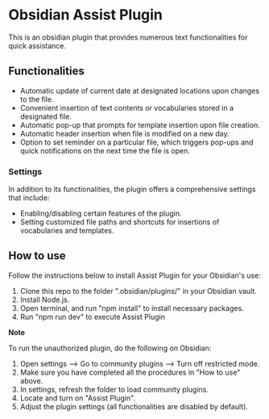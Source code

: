 # Obsidian Assist Plugin

This is an obsidian plugin that provides numerous text functionalities for quick assistance. 

## Functionalities

- Automatic update of current date at designated locations upon changes to the file.
- Convenient insertion of text contents or vocabularies stored in a designated file.
- Automatic pop-up that prompts for template insertion upon file creation.
- Automatic header insertion when file is modified on a new day.
- Option to set reminder on a particular file, which triggers pop-ups and quick notifications on the next time the file is open.

### Settings 

In addition to its functionalities, the plugin offers a comprehensive settings that include:
- Enabling/disabling certain features of the plugin.
- Setting customized file paths and shortcuts for insertions of vocabularies and templates.

## How to use

Follow the instructions below to install Assist Plugin for your Obsidian's use:
1. Clone this repo to the folder ".obsidian/plugins/" in your Obsidian vault.
2. Install Node.js.
3. Open terminal, and run "npm install" to install necessary packages.
4. Run "npm run dev" to execute Assist Plugin

**Note**

To run the unauthorized plugin, do the following on Obsidian:
1. Open settings --> Go to community plugins --> Turn off restricted mode.
2. Make sure you have completed all the procedures in "How to use" above.
3. In settings, refresh the folder to load community plugins.
4. Locate and turn on "Assist Plugin".
5. Adjust the plugin settings (all functionalities are disabled by default).
